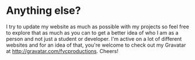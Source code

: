 # Anything else?

I try to update my website as much as possible with my projects so feel free to explore that as much as you can to get a better idea of who I am as a person and not just a student or developer. I'm active on a lot of different websites and for an idea of that, you're welcome to check out my Gravatar at http://gravatar.com/fvcproductions. Cheers!

